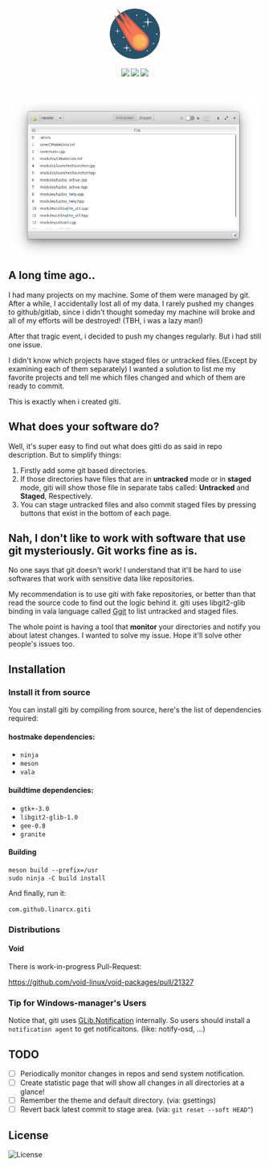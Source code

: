 <h4 align="center">
    <img src="data/assets/mascot.svg" align="center" width="100"/>
</h4>

<h4 align="center">
  <img src="https://img.shields.io/github/languages/top/LinArcX/giti.svg"/>  <img src="https://img.shields.io/github/repo-size/LinArcX/giti.svg"/>  <img src="https://img.shields.io/github/tag/LinArcX/giti.svg?colorB=green"/>
</h4>

<h1 align="center">
    <img src="data/assets/shot.png" align="center" width="800"/>
</h1>

## A long time ago..
I had many projects on my machine.
Some of them were managed by git.
After a while, I accidentally lost all of my data.
I rarely pushed my changes to github/gitlab, since i didn't thought someday my machine will broke and all of my efforts will be destroyed! (TBH, i was a lazy man!)

After that tragic event, i decided to push my changes regularly. But i had still one issue.

I didn't know which projects have staged files or untracked files.(Except by examining each of them separately)
I wanted a solution to list me my favorite projects and tell me which files changed and which of them are ready to commit.

This is exactly when i created giti.

## What does your software do?
Well, it's super easy to find out what does gitti do as said in repo description. But to simplify things:
1. Firstly add some git based directories.
2. If those directories have files that are in __untracked__ mode or in __staged__ mode, giti will show those file in separate tabs called: __Untracked__ and __Staged__, Respectively.
3. You can stage untracked files and also commit staged files by pressing buttons that exist in the bottom of each page.

## Nah, I don't like to work with software that use git mysteriously. Git works fine as is.
No one says that git doesn't work!
I understand that it'll be hard to use softwares that work with sensitive data like repositories.

My recommendation is to use giti with fake repositories, or better than that read the source code to find out the logic behind it.
giti uses libgit2-glib binding in vala language called [Ggit](https://valadoc.org/libgit2-glib-1.0/Ggit.html) to list untracked and staged files.

The whole point is having a tool that __monitor__ your directories and notify you about latest changes.
I wanted to solve my issue. Hope it'll solve other people's issues too.


## Installation
### Install it from source
You can install giti by compiling from source, here's the list of dependencies required:

#### hostmake dependencies:
 - `ninja`
 - `meson`
 - `vala`

#### buildtime dependencies:
 - `gtk+-3.0`
 - `libgit2-glib-1.0`
 - `gee-0.8`
 - `granite`

#### Building
```
meson build --prefix=/usr
sudo ninja -C build install
```
And finally, run it:

`com.github.linarcx.giti`

### Distributions
#### Void

There is work-in-progress Pull-Request:

https://github.com/void-linux/void-packages/pull/21327


### Tip for Windows-manager's Users
Notice that, giti uses [GLib.Notification](https://valadoc.org/gio-2.0/GLib.Notification.html) internally. So users should install a `notification agent` to get notificaitons. (like: notify-osd, ...)

## TODO
- [ ] Periodically monitor changes in repos and send system notification.
- [ ] Create statistic page that will show all changes in all directories at a glance!
- [ ] Remember the theme and default directory. (via: gsettings)
- [ ] Revert back latest commit to stage area. (via: `git reset --soft HEAD^`)

## License
![License](https://img.shields.io/github/license/LinArcX/giti.svg)
